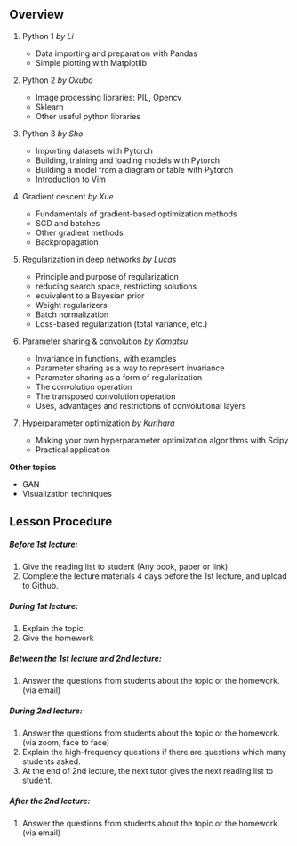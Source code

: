 ## Overview
1. Python 1 *by Li*
   - Data importing and preparation with Pandas
   - Simple plotting with Matplotlib

2. Python 2 *by Okubo*
   - Image processing libraries: PIL, Opencv
   - Sklearn
   - Other useful python libraries
 
3. Python 3 *by Sho*
   - Importing datasets with Pytorch
   - Building, training and loading models with Pytorch
   - Building a model from a diagram or table with Pytorch
   - Introduction to Vim
   
4. Gradient descent *by Xue*
   - Fundamentals of gradient-based optimization methods
   - SGD and batches
   - Other gradient methods
   - Backpropagation
 
5. Regularization in deep networks *by Lucas*
   - Principle and purpose of regularization
	- reducing search space, restricting solutions
	- equivalent to a Bayesian prior
   - Weight regularizers
   - Batch normalization
   - Loss-based regularization (total variance, etc.)
 
6. Parameter sharing & convolution *by Komatsu*
   - Invariance in functions, with examples
   - Parameter sharing as a way to represent invariance
   - Parameter sharing as a form of regularization
   - The convolution operation
   - The transposed convolution operation
   - Uses, advantages and restrictions of convolutional layers
 
7. Hyperparameter optimization *by Kurihara*
   - Making your own hyperparameter optimization algorithms with Scipy 
   - Practical application

**Other topics**
   - GAN
   - Visualization techniques
   
## Lesson Procedure
##### Before 1st lecture:
1. Give the reading list to student (Any book, paper or link)
2. Complete the lecture materials 4 days before the 1st lecture, and upload to Github.

##### During 1st lecture: 
1. Explain the topic. 
2. Give the homework 

##### Between the 1st lecture and 2nd lecture: 
1. Answer the questions from students about the topic or the homework. (via email)

##### During 2nd lecture: 
1. Answer the questions from students about the topic or the homework. (via zoom, face to face)
2. Explain the high-frequency questions if there are questions which many students asked. 
3. At the end of 2nd lecture, the next tutor gives the next reading list to student. 

##### After the 2nd lecture: 
1. Answer the questions from students about the topic or the homework. (via email)

